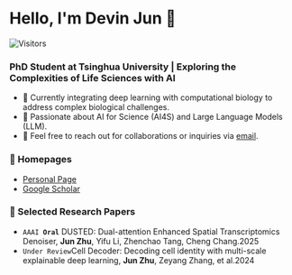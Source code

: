# Hello, I'm Devin Jun 👋  
![Visitors](https://komarev.com/ghpvc/?username=devin-jun&color=green)
### PhD Student at Tsinghua University | Exploring the Complexities of Life Sciences with AI

- 🌱 Currently integrating deep learning with computational biology to address complex biological challenges.
- 🔬 Passionate about AI for Science (AI4S) and Large Language Models (LLM).
- 📮 Feel free to reach out for collaborations or inquiries via [email](mailto:zhuj21@mails.tsinghua.edu.cn).

### 📎 Homepages  
- [Personal Page](https://devin-jun.github.io/)
- [Google Scholar](https://scholar.google.com/citations?hl=en&user=kUAtbFkAAAAJ)

### 📑 Selected Research Papers
- <code>AAAI **Oral**</code> DUSTED: Dual-attention Enhanced Spatial Transcriptomics Denoiser,  **Jun Zhu**, Yifu Li, Zhenchao Tang, Cheng Chang.2025
- <code>Under Review</code>Cell Decoder: Decoding cell identity with multi-scale explainable deep learning,  **Jun Zhu**, Zeyang Zhang, et al.2024
